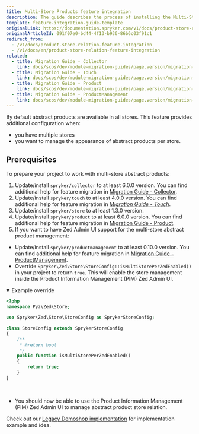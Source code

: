 ```yaml
---
title: Multi-Store Products feature integration
description: The guide describes the process of installing the Multi-Store Products into your project.
template: feature-integration-guide-template
originalLink: https://documentation.spryker.com/v1/docs/product-store-relation-feature-integration
originalArticleId: 091f07e0-bd44-4f13-b936-86b6c03f91c1
redirect_from:
  - /v1/docs/product-store-relation-feature-integration
  - /v1/docs/en/product-store-relation-feature-integration
related:
  - title: Migration Guide - Collector
    link: docs/scos/dev/module-migration-guides/page.version/migration-guide-collector.html
  - title: Migration Guide - Touch
    link: docs/scos/dev/module-migration-guides/page.version/migration-guide-touch.html
  - title: Migration Guide - Product
    link: docs/scos/dev/module-migration-guides/page.version/migration-guide-product.html
  - title: Migration Guide - ProductManagement
    link: docs/scos/dev/module-migration-guides/page.version/migration-guide-productmanagement.html
---
```


By default abstract products are available in all stores. This feature provides additional configuration when:

* you have multiple stores
* you want to manage the appearance of abstract products per store.

## Prerequisites
To prepare your project to work with multi-store abstract products:

1. Update/install `spryker/collector` to at least 6.0.0 version. You can find additional help for feature migration in [Migration Guide - Collector](/docs/scos/dev/module-migration-guides/{{page.version}}/migration-guide-collector.html).
2. Update/install `spryker/touch` to at least 4.0.0 version. You can find additional help for feature migration in [_Migration Guide - Touch_](/docs/scos/dev/module-migration-guides/{{page.version}}/migration-guide-touch.html).
3. Update/install `spryker/store` to at least 1.3.0 version.
4. Update/install `spryker/product` to at least 6.0.0 version. You can find additional help for feature migration in [Migration Guide - Product](/docs/scos/dev/module-migration-guides/{{page.version}}/migration-guide-product.html).
5. If you want to have Zed Admin UI support for the multi-store abstract product management:
* Update/install `spryker/productmanagement` to at least 0.10.0 version. You can find additional help for feature migration in [Migration Guide - ProductManagement](/docs/scos/dev/module-migration-guides/{{page.version}}/migration-guide-productmanagement.html).
* Override `Spryker\Zed\Store\StoreConfig::isMultiStorePerZedEnabled()` in your project to return `true`. This will enable the store management inside the Product Information Management (PIM) Zed Admin UI.

<details open>
    <summary markdown='span'>Example override</summary>


```php
<?php
namespace Pyz\Zed\Store;

use Spryker\Zed\Store\StoreConfig as SprykerStoreConfig;

class StoreConfig extends SprykerStoreConfig
{
    /**
     * @return bool
     */
    public function isMultiStorePerZedEnabled()
    {
        return true;
    }
}
```

<br>
</details>

* You should now be able to use the Product Information Management (PIM) Zed Admin UI to manage abstract product store relation.

Check out our [Legacy Demoshop implementation](https://github.com/spryker/demoshop) for implementation example and idea.
 
